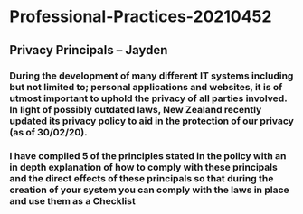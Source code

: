# Professional-Practices-20210452
## Privacy Principals – Jayden

### During the development of many different IT systems including but not limited to; personal applications and websites, it is of utmost important to uphold the privacy of all parties involved. In light of possibly outdated laws, New Zealand recently updated its privacy policy to aid in the protection of our privacy (as of 30/02/20).

### I have compiled 5 of the principles stated in the policy with an in depth explanation of how to comply with these principals and the direct effects of these principals so that during the creation of your system you can comply with the laws in place and use them as a Checklist
